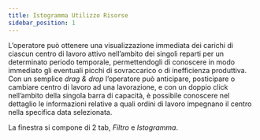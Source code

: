 ```yaml
---
title: Istogramma Utilizzo Risorse
sidebar_position: 1
---
```


L’operatore può ottenere una visualizzazione immediata dei carichi di ciascun centro di lavoro attivo nell’ambito dei singoli reparti per un determinato periodo temporale, permettendogli di conoscere in modo immediato gli eventuali picchi di sovraccarico o di inefficienza produttiva. 
Con un semplice *drag & drop* l’operatore può anticipare, posticipare o cambiare centro di lavoro ad una lavorazione, e con un doppio click nell’ambito della singola barra di capacità, è possibile conoscere nel dettaglio le informazioni relative a quali ordini di lavoro impegnano il centro nella specifica data selezionata.

La finestra si compone di 2 tab, *Filtro* e *Istogramma*.






